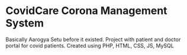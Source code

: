 # CovidCare Corona Management System
Basically Aarogya Setu before it existed.
Project with patient and doctor portal for covid patients.
Created using PHP, HTML, CSS, JS, MySQL
